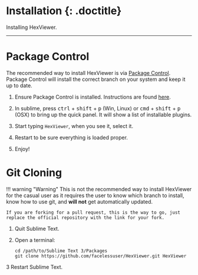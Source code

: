 # Installation {: .doctitle}
Installing HexViewer.

---

# Package Control
The recommended way to install HexViewer is via [Package Control](https://packagecontrol.io/).  Package Control will install the correct branch on your system and keep it up to date.

1. Ensure Package Control is installed.  Instructions are found [here](https://packagecontrol.io/installation).

2. In sublime, press <kbd>ctrl</kbd> + <kbd>shift</kbd> + <kbd>p</kbd> (Win, Linux) or <kbd>cmd</kbd> + <kbd>shift</kbd> + <kbd>p</kbd> (OSX) to bring up the quick panel.  It will show a list of installable plugins.

3. Start typing `HexViewer`, when you see it, select it.

4. Restart to be sure everything is loaded proper.

5. Enjoy!

# Git Cloning

!!! warning "Warning"
    This is not the recommended way to install HexViewer for the casual user as it requires the user to know which branch to install, know how to use git, and **will not** get automatically updated.

    If you are forking for a pull request, this is the way to go, just replace the official repository with the link for your fork.

1. Quit Sublime Text.

2. Open a terminal:

    ```
    cd /path/to/Sublime Text 3/Packages
    git clone https://github.com/facelessuser/HexViewer.git HexViewer
    ```

3 Restart Sublime Text.
